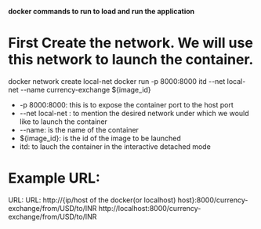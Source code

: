 **docker commands to run to load and run the application**

# First Create the network. We will use this network to launch the container.
docker network create local-net
docker run -p 8000:8000 itd --net local-net --name currency-exchange ${image_id}
 - -p 8000:8000: this is to expose the container port to the host port
 - --net local-net : to mention the desired network under which we would like to launch the container
 - --name: is the name of the container
 - ${image_id}: is the id of the image to be launched
 - itd: to lauch the container in the interactive detached mode

# Example URL:
URL: URL: http://{ip/host of the docker(or localhost) host}:8000/currency-exchange/from/USD/to/INR
http://localhost:8000/currency-exchange/from/USD/to/INR
